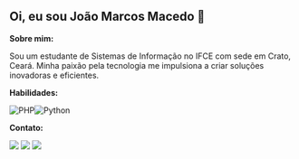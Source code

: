 ## Oi, eu sou João Marcos Macedo 👋 

**Sobre mim:**

Sou um estudante de Sistemas de Informação no IFCE com sede em Crato, Ceará. Minha paixão pela tecnologia me impulsiona a criar soluções inovadoras e eficientes.

**Habilidades:**

![PHP](https://img.shields.io/badge/PHP-black?style=for-the-badge&logo=php&logoColor=80008)![Python](https://img.shields.io/badge/python-black?style=for-the-badge&logo=python&logoColor=yellow)

**Contato:**

<div> 
<a href="https://www.linkedin.com/in/joão-marcos-macedo-05b6b7247/" target="_blank"><img src="https://img.shields.io/badge/linkedin-black?style=for-the-badge&logo=linkedin&logoColor=blue"></a>
<a href="https://www.instagram.com/ymarkyz/" target="_blank"><img src="https://img.shields.io/badge/instagram-black?style=for-the-badge&logo=instagram&logoColor=pinkbc"></a>
<a href="joaomarcos.bss@gmail.com" target="_blank"><img src="https://img.shields.io/badge/email-black?style=for-the-badge&logo=gmail&logoColor=dared"></a>
 </div>
